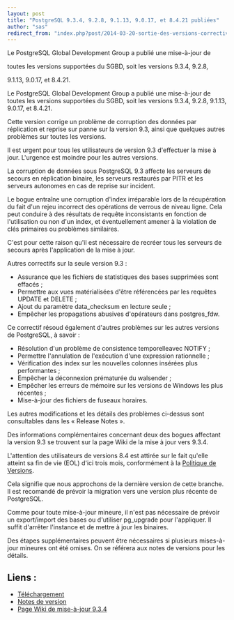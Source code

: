 ```yaml
---
layout: post
title: "PostgreSQL 9.3.4, 9.2.8, 9.1.13, 9.0.17, et 8.4.21 publiées"
author: "sas"
redirect_from: "index.php?post/2014-03-20-sortie-des-versions-correctives-9-3-4-9-2-8-9-1-13-9-0-17-et-8-4-21 "
---
```



<p>Le PostgreSQL Global Development Group a publié une mise-à-jour de

toutes les versions supportées du SGBD, soit les versions 9.3.4, 9.2.8,

9.1.13, 9.0.17, et 8.4.21.</p>

<!--more-->


<p>Le PostgreSQL Global Development Group a publié une mise-à-jour de toutes les versions supportées du SGBD, soit les versions 9.3.4, 9.2.8, 9.1.13, 9.0.17, et 8.4.21.</p>

<p>Cette version corrige un problème de corruption des données par réplication et reprise sur panne sur la version 9.3, ainsi que quelques autres problèmes sur toutes les versions.

Il est urgent pour tous les utilisateurs de version 9.3 d'effectuer la mise à jour. L'urgence est moindre pour les autres versions.</p>

<p>La corruption de données sous PostgreSQL 9.3 affecte les serveurs de secours en réplication binaire, les serveurs restaurés par PITR et les serveurs autonomes en cas de reprise sur incident.</p>

<p>Le bogue entraîne une corruption d'index irréparable lors de la récupération du fait d'un rejeu incorrect des opérations de verrous de niveau ligne. Cela peut conduire à des résultats de requête inconsistants en fonction de l'utilisation ou non d'un index, et éventuellement amener à la violation de clés primaires ou problèmes similaires.&nbsp;</p>

<p>C'est pour cette raison qu'il est nécessaire de recréer tous les serveurs de secours après l'application de la mise à jour.</p>

<p>Autres correctifs sur la seule version 9.3&nbsp;:</p>

<ul>

<li>Assurance que les fichiers de statistiques des bases supprimées sont effacés&nbsp;;</li>

<li>Permettre aux vues matérialisées d'être référencées par les requêtes UPDATE et DELETE&nbsp;;</li>

<li>Ajout du paramètre data_checksum en lecture seule&nbsp;;</li>

<li>Empêcher les propagations abusives d'opérateurs dans postgres_fdw.</li>

</ul>

<p>Ce correctif résoud également d'autres problèmes sur les autres versions de PostgreSQL, à savoir :</p>

<ul>

<li>Résolution d'un problème de consistence temporelleavec NOTIFY&nbsp;;</li>

<li>Permettre l'annulation de l'exécution d'une expression rationnelle&nbsp;;</li>

<li>Vérification des index sur les nouvelles colonnes insérées plus performantes&nbsp;;</li>

<li>Empêcher la déconnexion prématurée du walsender&nbsp;;</li>

<li>Empêcher les erreurs de mémoire sur les versions de Windows les plus récentes&nbsp;;</li>

<li>Mise-à-jour des fichiers de fuseaux horaires.</li>

</ul>

<p>Les autres modifications et les détails des problèmes ci-dessus sont consultables dans les « Release Notes ». </p>

<p>Des informations complémentaires concernant deux des bogues affectant la version 9.3 se trouvent sur la page Wiki de la mise à jour vers 9.3.4.</p>

<p>L'attention des utilisateurs de versions 8.4 est attirée sur le fait qu'elle atteint sa fin de vie (EOL) d'ici trois mois, conformément à la <a href="http://www.postgresql.org/support/versioning/">Politique de Versions</a>.

Cela signifie que nous approchons de la dernière version de cette branche. Il est recomandé de prévoir la migration vers une version plus récente de PostgreSQL.</p>

<p>Comme pour toute mise-à-jour mineure, il n'est pas nécessaire de prévoir un export/import des bases ou d'utiliser pg_upgrade pour l'appliquer. Il suffit d'arrêter l'instance et de mettre à jour les binaires.

Des étapes supplémentaires peuvent être nécessaires si plusieurs mises-à-jour mineures ont été omises. On se référera aux notes de versions pour les détails.</p>

<h2>Liens :&nbsp;</h2>

<ul><li><a href="http://postgresql.org/download">Téléchargement</a>&nbsp;</li>

<li><a href="http://www.postgresql.org/docs/current/static/release.html">Notes de version</a>&nbsp;</li>

<li><a href="https://wiki.postgresql.org/wiki/20140320UpdateIssues">Page Wiki de mise-à-jour 9.3.4</a></li>

</ul>